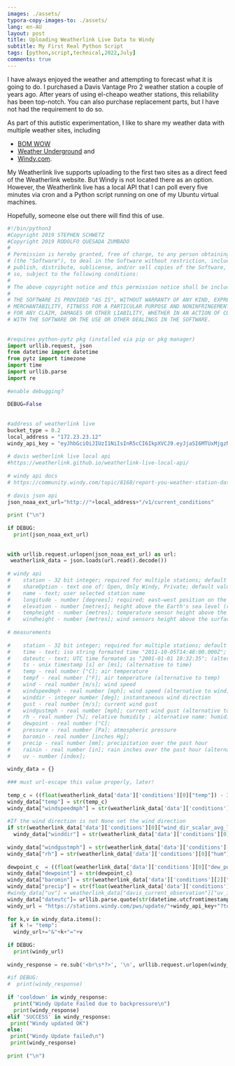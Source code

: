 ```yaml
---
images: ./assets/
typora-copy-images-to: ./assets/
lang: en-AU
layout: post
title: Uploading Weatherlink Live Data to Windy
subtitle: My First Real Python Script
tags: [python,script,technical,2022,July]
comments: true
---
```


I have always enjoyed the weather and attempting to forecast what it is going to do. I purchased a Davis Vantage Pro 2 weather station a couple of years ago. After years of using el-cheapo weather stations, this reliability has been top-notch. You can also purchase replacement parts, but I have not had the requirement to do so.

As part of this autistic experimentation, I like to share my weather data with multiple weather sites, including

* [BOM WOW](https://bom-wow.metoffice.gov.uk/)
* [Weather Underground](https://www.wunderground.com/dashboard/pws/INEWCA136) and
* [Windy.com](https://www.windy.com/station/pws-f069dfd5?-32.909,151.587,8,i:pressure).

My Weatherlink live supports uploading to the first two sites as a direct feed of the Weatherlink website. But Windy is not located there as an option. However, the Weatherlink live has a local API that I can poll every five minutes via cron and a Python script running on one of my Ubuntu virtual machines.

Hopefully, someone else out there will find this of use.

```python
#!/bin/python3
#Copyright 2019 STEPHEN SCHWETZ
#Copyright 2019 RODOLFO QUESADA ZUMBADO
#
# Permission is hereby granted, free of charge, to any person obtaining a copy of this software and associated documentation files
# (the "Software"), to deal in the Software without restriction, including without limitation the rights to use, copy, modify, merge,
# publish, distribute, sublicense, and/or sell copies of the Software, and to permit persons to whom the Software is furnished to do
# so, subject to the following conditions:
#
# The above copyright notice and this permission notice shall be included in all copies or substantial portions of the Software.
#
# THE SOFTWARE IS PROVIDED "AS IS", WITHOUT WARRANTY OF ANY KIND, EXPRESS OR IMPLIED, INCLUDING BUT NOT LIMITED TO THE WARRANTIES OF
# MERCHANTABILITY, FITNESS FOR A PARTICULAR PURPOSE AND NONINFRINGEMENT. IN NO EVENT SHALL THE AUTHORS OR COPYRIGHT HOLDERS BE LIABLE
# FOR ANY CLAIM, DAMAGES OR OTHER LIABILITY, WHETHER IN AN ACTION OF CONTRACT, TORT OR OTHERWISE, ARISING FROM, OUT OF OR IN CONNECTION
# WITH THE SOFTWARE OR THE USE OR OTHER DEALINGS IN THE SOFTWARE.
 
 
#requires python-pytz pkg (installed via pip or pkg manager)
import urllib.request, json
from datetime import datetime
from pytz import timezone
import time
import urllib.parse
import re
 
#enable debugging?
 
DEBUG=False
 
 
#address of weatherlink live
bucket_type = 0.2
local_address = "172.23.23.12"
windy_api_key = "eyJhbGciOiJIUzI1NiIsInR5cCI6IkpXVCJ9.eyJjaSI6MTUxMjgzNCwiaWF0IjoxNjU2ODYxNDU1fQ.GB1tUsSAblbhMR0nC-mfD4GWCPB1C-0NJCkE8iFezYU"
 
# davis wetherlink live local api
#https://weatherlink.github.io/weatherlink-live-local-api/
 
# windy api docs
# https://community.windy.com/topic/8168/report-you-weather-station-data-to-windy
 
# davis json api
json_noaa_ext_url="http://"+local_address+"/v1/current_conditions"
 
print ("\n")
 
if DEBUG:
  print(json_noaa_ext_url)
 
 
with urllib.request.urlopen(json_noaa_ext_url) as url:
 weatherlink_data = json.loads(url.read().decode())
 
# windy api
#    station - 32 bit integer; required for multiple stations; default value 0; alternative names: si, stationId
#    shareOption - text one of: Open, Only Windy, Private; default value is Open
#    name - text; user selected station name
#    longitude - number [degrees]; required; east–west position on the Earth`s surface
#    elevation - number [metres]; height above the Earth's sea level (reference geoid); alternative names: elev, elev_m, altitude
#    tempheight - number [metres]; temperature sensor height above the surface; alternative names: agl_temp
#    windheight - number [metres]; wind sensors height above the surface; alternative names: agl_wind
 
# measurements
 
#    station - 32 bit integer; required for multiple stations; default value 0; alternative names: si, stationId
#    time - text; iso string formated time "2011-10-05T14:48:00.000Z"; when time (or alternative) is NOT present server time is used
#    dateutc - text; UTC time formated as "2001-01-01 10:32:35"; (alternative to time)
#    ts - unix timestamp [s] or [ms]; (alternative to time)
#    temp - real number [°C]; air temperature
#    tempf - real number [°F]; air temperature (alternative to temp)
#    wind - real number [m/s]; wind speed
#    windspeedmph - real number [mph]; wind speed (alternative to wind)
#    winddir - integer number [deg]; instantaneous wind direction
#    gust - real number [m/s]; current wind gust
#    windgustmph - real number [mph]; current wind gust (alternative to gust)
#    rh - real number [%]; relative humidity ; alternative name: humidity
#    dewpoint - real number [°C];
#    pressure - real number [Pa]; atmospheric pressure
#    baromin - real number [inches Hg];
#    precip - real number [mm]; precipitation over the past hour
#    rainin - real number [in]; rain inches over the past hour (alternative to precip)
#    uv - number [index];
 
windy_data = {}
 
### must url-escape this value properly, later!
 
temp_c = ((float(weatherlink_data['data']['conditions'][0]["temp"]) - 32) * 5/9)
windy_data["temp"] = str(temp_c)
windy_data["windspeedmph"] = str(weatherlink_data['data']['conditions'][0]["wind_speed_avg_last_10_min"])
 
#If the wind direction is not None set the wind direction
if str(weatherlink_data['data']['conditions'][0]["wind_dir_scalar_avg_last_10_min"]) != "None":
  windy_data["winddir"] = str(weatherlink_data['data']['conditions'][0]["wind_dir_scalar_avg_last_10_min"])
 
windy_data["windgustmph"] = str(weatherlink_data['data']['conditions'][0]["wind_speed_hi_last_10_min"])
windy_data["rh"] = str(weatherlink_data['data']['conditions'][0]["hum"])
 
dewpoint_c  = ((float(weatherlink_data['data']['conditions'][0]["dew_point"]) - 32) * 5/9)
windy_data["dewpoint"] = str(dewpoint_c)
windy_data["baromin"] = str(weatherlink_data['data']['conditions'][2]["bar_sea_level"])
windy_data["precip"] = str(float(weatherlink_data['data']['conditions'][0]["rainfall_last_60_min"] * bucket_type))
#windy_data["uv"] = weatherlink_data["davis_current_observation"]["uv_index"]
windy_data["dateutc"]= urllib.parse.quote(str(datetime.utcfromtimestamp(weatherlink_data["data"]["ts"]).strftime('%Y-%m-%d %H:%M:%S')))
windy_url = "https://stations.windy.com/pws/update/"+windy_api_key+"?temp="+windy_data["temp"]+""
 
for k,v in windy_data.items():
 if k != "temp":
  windy_url+="&"+k+"="+v
 
if DEBUG:
  print(windy_url)
 
windy_response = re.sub('<br\s*?>', '\n', urllib.request.urlopen(windy_url).read().decode("utf-8"))
 
#if DEBUG:
#  print(windy_response)
 
if 'cooldown' in windy_response:
  print("Windy Update Failed due to backpressure\n")
  print(windy_response)
elif 'SUCCESS' in windy_response:
 print("Windy updated OK")
else:
 print("Windy Update failed\n")
 print(windy_response)
 
print ("\n")
```
